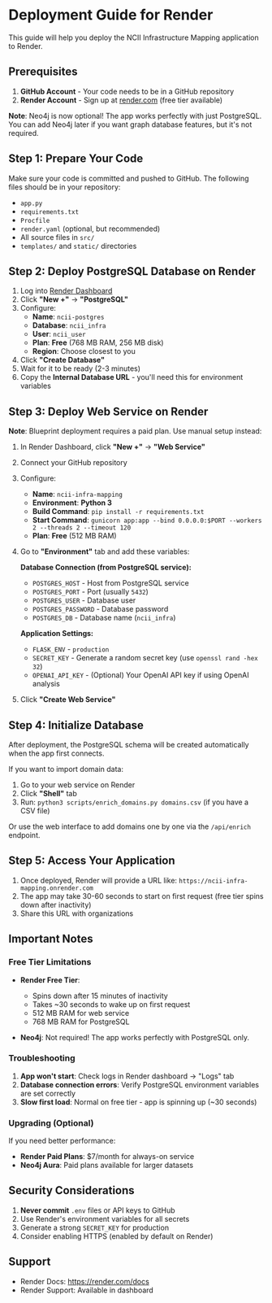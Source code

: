 # Deployment Guide for Render

This guide will help you deploy the NCII Infrastructure Mapping application to Render.

## Prerequisites

1. **GitHub Account** - Your code needs to be in a GitHub repository
2. **Render Account** - Sign up at [render.com](https://render.com) (free tier available)

**Note**: Neo4j is now optional! The app works perfectly with just PostgreSQL. You can add Neo4j later if you want graph database features, but it's not required.

## Step 1: Prepare Your Code

Make sure your code is committed and pushed to GitHub. The following files should be in your repository:
- `app.py`
- `requirements.txt`
- `Procfile`
- `render.yaml` (optional, but recommended)
- All source files in `src/`
- `templates/` and `static/` directories

## Step 2: Deploy PostgreSQL Database on Render

1. Log into [Render Dashboard](https://dashboard.render.com)
2. Click **"New +"** → **"PostgreSQL"**
3. Configure:
   - **Name**: `ncii-postgres`
   - **Database**: `ncii_infra`
   - **User**: `ncii_user`
   - **Plan**: **Free** (768 MB RAM, 256 MB disk)
   - **Region**: Choose closest to you
4. Click **"Create Database"**
5. Wait for it to be ready (2-3 minutes)
6. Copy the **Internal Database URL** - you'll need this for environment variables

## Step 3: Deploy Web Service on Render

**Note**: Blueprint deployment requires a paid plan. Use manual setup instead:

1. In Render Dashboard, click **"New +"** → **"Web Service"**
2. Connect your GitHub repository
3. Configure:
   - **Name**: `ncii-infra-mapping`
   - **Environment**: **Python 3**
   - **Build Command**: `pip install -r requirements.txt`
   - **Start Command**: `gunicorn app:app --bind 0.0.0.0:$PORT --workers 2 --threads 2 --timeout 120`
   - **Plan**: **Free** (512 MB RAM)
4. Go to **"Environment"** tab and add these variables:

   **Database Connection (from PostgreSQL service):**
   - `POSTGRES_HOST` - Host from PostgreSQL service
   - `POSTGRES_PORT` - Port (usually `5432`)
   - `POSTGRES_USER` - Database user
   - `POSTGRES_PASSWORD` - Database password
   - `POSTGRES_DB` - Database name (`ncii_infra`)

   **Application Settings:**
   - `FLASK_ENV` - `production`
   - `SECRET_KEY` - Generate a random secret key (use `openssl rand -hex 32`)
   - `OPENAI_API_KEY` - (Optional) Your OpenAI API key if using OpenAI analysis

5. Click **"Create Web Service"**

## Step 4: Initialize Database

After deployment, the PostgreSQL schema will be created automatically when the app first connects. 

If you want to import domain data:
1. Go to your web service on Render
2. Click **"Shell"** tab
3. Run: `python3 scripts/enrich_domains.py domains.csv` (if you have a CSV file)

Or use the web interface to add domains one by one via the `/api/enrich` endpoint.

## Step 5: Access Your Application

1. Once deployed, Render will provide a URL like: `https://ncii-infra-mapping.onrender.com`
2. The app may take 30-60 seconds to start on first request (free tier spins down after inactivity)
3. Share this URL with organizations

## Important Notes

### Free Tier Limitations

- **Render Free Tier**: 
  - Spins down after 15 minutes of inactivity
  - Takes ~30 seconds to wake up on first request
  - 512 MB RAM for web service
  - 768 MB RAM for PostgreSQL

- **Neo4j**: Not required! The app works perfectly with PostgreSQL only.

### Troubleshooting

1. **App won't start**: Check logs in Render dashboard → "Logs" tab
2. **Database connection errors**: Verify PostgreSQL environment variables are set correctly
3. **Slow first load**: Normal on free tier - app is spinning up (~30 seconds)

### Upgrading (Optional)

If you need better performance:
- **Render Paid Plans**: $7/month for always-on service
- **Neo4j Aura**: Paid plans available for larger datasets

## Security Considerations

1. **Never commit** `.env` files or API keys to GitHub
2. Use Render's environment variables for all secrets
3. Generate a strong `SECRET_KEY` for production
4. Consider enabling HTTPS (enabled by default on Render)

## Support

- Render Docs: https://render.com/docs
- Render Support: Available in dashboard

